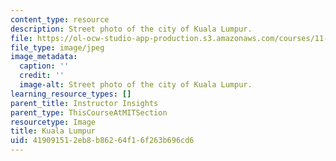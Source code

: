 ```yaml
---
content_type: resource
description: Street photo of the city of Kuala Lumpur.
file: https://ol-ocw-studio-app-production.s3.amazonaws.com/courses/11-384-malaysia-sustainable-cities-practicum-spring-2018/419091512eb8b86264f16f263b696cd6_Kampung-Bharu.jpg
file_type: image/jpeg
image_metadata:
  caption: ''
  credit: ''
  image-alt: Street photo of the city of Kuala Lumpur.
learning_resource_types: []
parent_title: Instructor Insights
parent_type: ThisCourseAtMITSection
resourcetype: Image
title: Kuala Lumpur
uid: 41909151-2eb8-b862-64f1-6f263b696cd6
---
```

